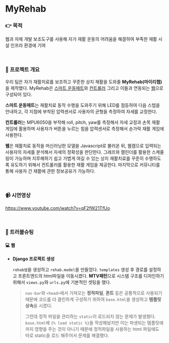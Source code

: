 # MyRehab

### 👉 목적

웹과 자체 개발 보조도구를 사용해 자가 재활 운동의 어려움을 해결하여 부족한 재활 시설 인프라 환경에 기여

<br>

### 🔎 프로젝트 개요

 우리 팀은 자가 재활치료를 보조하고 꾸준한 상지 재활을 도와줄 **MyRehab(마이리햅)** 을 제작했다. MyRehab은 [스마트 운동매트]()와 [컨트롤러]() 그리고 이들과 연동되는 [웹]()으로 구성되어 있다. 
 
**스마트 운동매트**는 재활치료 동작 수행을 도와주기 위해 LED를 점등하여 다음 스텝을 안내하고, 각 지점에 부착된 압력센서로 사용자의 균형을 측정하여 자세를 교정한다.
 
**컨트롤러**는 MPU6050을 부착해 roll, pitch, yaw를 측정해서 자세 교정과 손목 재활 게임에 활용하며 사용자가 버튼을 누르는 힘을 압력센서로 측정해서 손가락 재활 게임에 사용한다.
 
**웹**은 재활치료 동작을 머신러닝한 모델을 Javascript로 불러온 뒤, 웹캠으로 입력되는 사용자의 자세를 분석해서 자세의 정확성을 판단한다. 그래프와 캘린더를 활용한 스케줄링이 가능하며 지루해하기 쉽고 가볍게 여길 수 있는 상지 재활치료를 꾸준히 수행하도록 유도하기 위해서 컨트롤러를 활용한 재활 게임을 제공한다. 마지막으로 커뮤니티를 통해 사용자 간 재활에 관한 정보공유가 가능하다.
 
<br>

### 📹 시연영상

https://www.youtube.com/watch?v=qF2fW21TfUo

<br>

### 🔨 트러블슈팅
#### 💻 웹

+ **Django 프로젝트 생성**

   ```rehab앱```을 생성하고 ```rehab.model```을 만들었다. ```templates``` 생성 후 경로를 설정하고 프론트엔드의 html파일을 이동시켰다. **MTV패턴**으로 시스템 구조를 디자인하기 위해서 ```views.py```와 ```urls.py```에 기본적인 셋팅을 했다. 

    > ```nav-bar```와 ```<head>```에서 가져오는 **정적파일**, **폰트** 등은 공통적으로 사용되기 때문에 코드를 더 클린하게 구성하기 위하여 ```base.html```을 생성하고 **템플릿 상속**을 시켰다. 
   >
   > 그런데 정적 파일을 관리하는 ```static```이 로드되지 않는 문제가 발생했다. ```base.html```에 ```{% load static %}```을 작성해놨지만 이는 파생되는 템플릿에 까지 영향을 주는 것이 아니기 때문에 정적파일을 사용하는 html 파일에도 따로 static을 로드 해주어서 문제를 해결했다.

